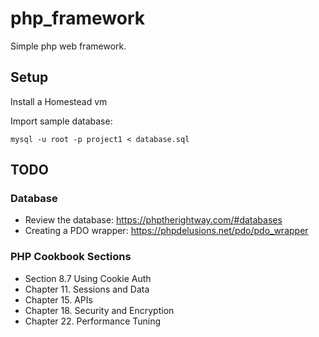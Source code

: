 # php_framework
Simple php web framework.
## Setup
Install a Homestead vm

Import sample database:

`mysql -u root -p project1 < database.sql`

## TODO

### Database

- Review the database: https://phptherightway.com/#databases
- Creating a PDO wrapper: https://phpdelusions.net/pdo/pdo_wrapper

### PHP Cookbook Sections

- Section 8.7 Using Cookie Auth
- Chapter 11. Sessions and Data
- Chapter 15. APIs
- Chapter 18. Security and Encryption
- Chapter 22. Performance Tuning